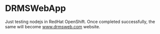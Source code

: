 # DRMSWebApp

Just testing nodejs in RedHat OpenShift. Once completed successfully, the same will become www.drmsweb.com website.